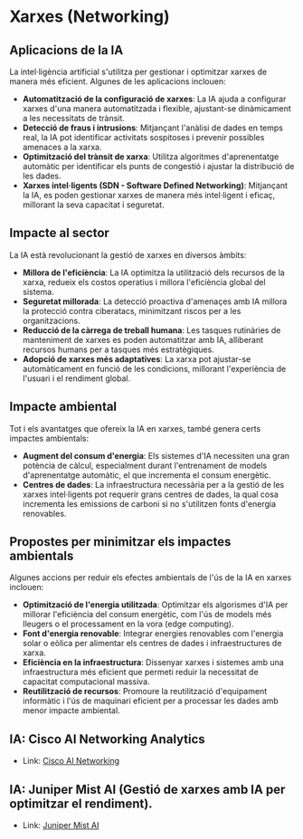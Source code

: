# Xarxes (Networking) 

## Aplicacions de la IA
La intel·ligència artificial s'utilitza per gestionar i optimitzar xarxes de manera més eficient. Algunes de les aplicacions inclouen:
- **Automatització de la configuració de xarxes**: La IA ajuda a configurar xarxes d'una manera automatitzada i flexible, ajustant-se dinàmicament a les necessitats de trànsit.
- **Detecció de fraus i intrusions**: Mitjançant l'anàlisi de dades en temps real, la IA pot identificar activitats sospitoses i prevenir possibles amenaces a la xarxa.
- **Optimització del trànsit de xarxa**: Utilitza algoritmes d'aprenentatge automàtic per identificar els punts de congestió i ajustar la distribució de les dades.
- **Xarxes intel·ligents (SDN - Software Defined Networking)**: Mitjançant la IA, es poden gestionar xarxes de manera més intel·ligent i eficaç, millorant la seva capacitat i seguretat.

## Impacte al sector
La IA està revolucionant la gestió de xarxes en diversos àmbits:
- **Millora de l'eficiència**: La IA optimitza la utilització dels recursos de la xarxa, redueix els costos operatius i millora l'eficiència global del sistema.
- **Seguretat millorada**: La detecció proactiva d'amenaçes amb IA millora la protecció contra ciberatacs, minimitzant riscos per a les organitzacions.
- **Reducció de la càrrega de treball humana**: Les tasques rutinàries de manteniment de xarxes es poden automatitzar amb IA, alliberant recursos humans per a tasques més estratègiques.
- **Adopció de xarxes més adaptatives**: La xarxa pot ajustar-se automàticament en funció de les condicions, millorant l'experiència de l'usuari i el rendiment global.

## Impacte ambiental
Tot i els avantatges que ofereix la IA en xarxes, també genera certs impactes ambientals:
- **Augment del consum d'energia**: Els sistemes d'IA necessiten una gran potència de càlcul, especialment durant l'entrenament de models d'aprenentatge automàtic, el que incrementa el consum energètic.
- **Centres de dades**: La infraestructura necessària per a la gestió de les xarxes intel·ligents pot requerir grans centres de dades, la qual cosa incrementa les emissions de carboni si no s'utilitzen fonts d'energia renovables.

## Propostes per minimitzar els impactes ambientals
Algunes accions per reduir els efectes ambientals de l'ús de la IA en xarxes inclouen:
- **Optimització de l'energia utilitzada**: Optimitzar els algorismes d'IA per millorar l'eficiència del consum energètic, com l'ús de models més lleugers o el processament en la vora (edge computing).
- **Font d'energia renovable**: Integrar energies renovables com l'energia solar o eòlica per alimentar els centres de dades i infraestructures de xarxa.
- **Eficiència en la infraestructura**: Dissenyar xarxes i sistemes amb una infraestructura més eficient que permeti reduir la necessitat de capacitat computacional massiva.
- **Reutilització de recursos**: Promoure la reutilització d'equipament informàtic i l'ús de maquinari eficient per a processar les dades amb menor impacte ambiental.

## IA: Cisco AI Networking Analytics

- Link: [Cisco AI Networking](https://www.cisco.com/)

## IA: Juniper Mist AI (Gestió de xarxes amb IA per optimitzar el rendiment).

- Link: [Juniper Mist AI](https://www.juniper.net/)
